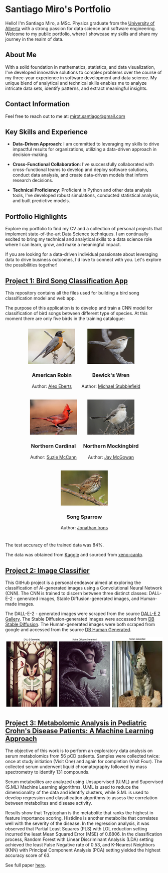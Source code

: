 # Santiago Miro's Portfolio

Hello! I'm Santiago Miro, a MSc. Physics graduate from the [University of Alberta](https://en.wikipedia.org/wiki/University_of_Alberta) with a strong passion for data science and software engineering. Welcome to my public portfolio, where I showcase my skills and share my journey in the realm of data.

## About Me
With a solid foundation in mathematics, statistics, and data visualization, I've developed innovative solutions to complex problems over the course of my three-year experience in software development and data science. My unique blend of analytical and technical skills enables me to analyze intricate data sets, identify patterns, and extract meaningful insights.

## Contact Information

Feel free to reach out to me at: mirot.santiago@gmail.com

## Key Skills and Experience

* **Data-Driven Approach**: I am committed to leveraging my skills to drive impactful results for organizations, utilizing a data-driven approach in decision-making.

* **Cross-Functional Collaboration**: I've successfully collaborated with cross-functional teams to develop and deploy software solutions, conduct data analysis, and create data-driven models that inform research decisions.

* **Technical Proficiency**: Proficient in Python and other data analysis tools, I've developed robust simulations, conducted statistical analysis, and built predictive models.

## Portfolio Highlights

Explore my portfolio to find my CV and a collection of personal projects that implement state-of-the-art Data Science techniques. I am continually excited to bring my technical and analytical skills to a data science role where I can learn, grow, and make a meaningful impact.

If you are looking for a data-driven individual passionate about leveraging data to drive business outcomes, I'd love to connect with you. Let's explore the possibilities together!

## [Project 1: Bird Song Classification App](https://github.com/SantMiro/Song_Bird_App)

This repository contains all the files used for building a bird song classification model and web app.

The purpose of this application is to develop and train a CNN model for classification of bird songs between different type of species. At this moment there are only five birds in the training catalogue:

<div style="display: flex; flex-wrap: wrap; justify-content: center;">

<div style="margin: 10px; text-align: center;">
  <a href="https://www.allaboutbirds.org/guide/American_Robin/photo-gallery" target="_blank">
    <img src="https://github.com/SantMiro/Song_Bird_App/raw/main/static/images/american_robin.jpg" alt="Bird 1" style="max-width: 150px;">
  </a>
  <h3>American Robin</h3>
  <p class="author">Author: 
    <a href="https://www.allaboutbirds.org/guide/American_Robin/photo-gallery#" target="_blank">Alex Eberts</a>
  </p>
</div>

<div style="margin: 10px; text-align: center;">
  <a href="https://www.allaboutbirds.org/guide/Bewicks_Wren/photo-gallery" target="_blank">
    <img src="https://github.com/SantMiro/Song_Bird_App/raw/main/static/images/bewicks_wren.jpg" alt="Bird 2" style="max-width: 150px;">
  </a>
  <h3>Bewick's Wren</h3>
  <p class="author">Author: 
    <a href="https://www.allaboutbirds.org/guide/Bewicks_Wren/photo-gallery" target="_blank">Michael Stubblefield</a>
  </p>
</div>

<div style="margin: 10px; text-align: center;">
  <a href="https://www.allaboutbirds.org/guide/Northern_Cardinal/photo-gallery" target="_blank">
    <img src="https://github.com/SantMiro/Song_Bird_App/raw/main/static/images/northern_cardinal.jpg" alt="Bird 3" style="max-width: 150px;">
  </a>
  <h3>Northern Cardinal</h3>
  <p class="author">Author: 
    <a href="https://www.allaboutbirds.org/guide/Northern_Cardinal/photo-gallery" target="_blank">Suzie McCann</a>
  </p>
</div>

<div style="margin: 10px; text-align: center;">
  <a href="https://www.allaboutbirds.org/guide/Northern_Mockingbird/photo-gallery" target="_blank">
    <img src="https://github.com/SantMiro/Song_Bird_App/raw/main/static/images/northern_mockingbird.jpg" alt="Bird 4" style="max-width: 150px;">
  </a>
  <h3>Northern Mockingbird</h3>
  <p class="author">Author: 
    <a href="https://www.allaboutbirds.org/guide/Northern_Mockingbird/photo-gallery" target="_blank">Jay McGowan</a>
  </p>
</div>

<div style="margin: 10px; text-align: center;">
  <a href="https://www.allaboutbirds.org/guide/Song_Sparrow/photo-gallery" target="_blank">
    <img src="https://github.com/SantMiro/Song_Bird_App/raw/main/static/images/song_sparrow.jpg" alt="Bird 5" style="max-width: 150px;">
  </a>
  <h3>Song Sparrow</h3>
  <p class="author">Author: 
    <a href="https://www.allaboutbirds.org/guide/Song_Sparrow/photo-gallery" target="_blank">Jonathan Irons</a>
  </p>
</div>

</div>

The test accuracy of the trained data was 84%. 

The data was obtained from [Kaggle](https://www.kaggle.com/datasets/vinayshanbhag/bird-song-data-set) and sourced from [xeno-canto](https://www.xeno-canto.org/).

## [Project 2: Image Classifier](https://github.com/SantMiro/Image_Classifier)

This GitHub project is a personal endeavor aimed at exploring the classification of AI-generated images using a Convolutional Neural Network (CNN). The CNN is trained to discern between three distinct classes:  DALL-E-2 - generated images, Stable Diffusion-generated images, and Human-made images. 

The DALL-E-2 - generated images were scraped from the source [DALL-E 2 Gallery](https://dalle2.gallery).
The Stable Diffusion-generated images were accessed from [DB Stable Diffusion](https://huggingface.co/datasets/poloclub/diffusiondb).
The Human-generated images were both scraped from google and accessed from the source [DB Human Generated](https://huggingface.co/datasets/poloclub/diffusiondb).

<p align="center">
<img src="./Images/combined_figure.png" width="570" height="230" />
</p>

## [Project 3: Metabolomic Analysis in Pediatric Crohn's Disease Patients: A Machine Learning Approach](https://github.com/SantMiro/Metabolomics_Analysis)


The objective of this work is to perform an exploratory data analysis on serum metabolomics from 56 pCD patients. Samples were collected twice: once at study initiation (Visit One) and again for completion (Visit Four). The collected serum underwent liquid chromatography followed by mass spectrometry to identify 131 compounds.

Serum metabolites are analyzed using Unsupervised (U.ML) and Supervised (S.ML) Machine Learning algorithms. U.ML is used to reduce the dimensionality of the data and identify clusters, while S.ML is used to develop regression and classification algorithms to assess the correlation between metabolites and disease activity.

Results show that Tryptophan is the metabolite that ranks the highest in feature importance scoring. Histidine is another metabolite that correlates well with the severity of the disease. In the regression analysis, it was observed that Partial Least Squares (PLS) with LOL reduction setting incurred the least Mean Squared Error (MSE) of 0.8806. In the classification process, Random Forest with Linear Discriminant Analysis (LDA) setting achieved the least False Negative rate of 0.53, and K-Nearest Neighbors (KNN) with Principal Component Analysis (PCA) setting yielded the highest accuracy score of 63. 

See full paper [here](https://github.com/SantMiro/Metabolomics_Analysis/blob/main/Metabolomics_Analysis.pdf).

